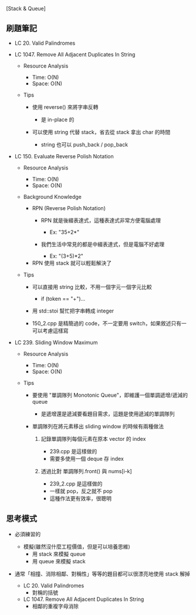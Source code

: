 [Stack & Queue]

## 刷題筆記
- LC 20. Valid Palindromes

- LC 1047. Remove All Adjacent Duplicates In String
    - Resource Analysis
        - Time: O(N)
        - Space: O(N)

    - Tips
        - 使用 reverse() 來將字串反轉
            - 是 in-place 的

        - 可以使用 string 代替 stack，省去從 stack 拿出 char 的時間
            - string 也可以 push_back / pop_back

- LC 150. Evaluate Reverse Polish Notation
    - Resource Analysis
        - Time: O(N)
        - Space: O(N)

    - Background Knowledge
        - RPN (Reverse Polish Notation)
            - RPN 就是後綴表達式，這種表達式非常方便電腦處理
                - Ex: "35+2*"

            - 我們生活中常見的都是中綴表達式，但是電腦不好處理
                - Ex: "(3+5)*2"
        - RPN 使用 stack 就可以輕鬆解決了
    
    - Tips
        - 可以直接用 string 比較，不用一個字元一個字元比較
            - if (token == "+")...
        
        - 用 std::stoi 幫忙把字串轉成 integer
        
        - 150_2.cpp 是精簡過的 code，不一定要用 switch，如果敘述只有一可以考慮這樣寫

- LC 239. Sliding Window Maximum
    - Resource Analysis
        - Time: O(N)
        - Space: O(N)

    - Tips
        - 要使用 "單調隊列 Monotonic Queue"，即維護一個單調遞增/遞減的 queue
            - 是遞增還是遞減要看題目需求，這題是使用遞減的單調隊列
    
        - 單調隊列在將元素移出 sliding window 的時候有兩種做法
            1. 記錄單調隊列每個元素在原本 vector 的 index
                - 239.cpp 是這樣做的
                - 需要多使用一個 deque 存 index
            
            2. 透過比對 單調隊列.front() 與 nums[i-k]
                - 239_2.cpp 是這樣做的
                - 一樣就 pop，反之就不 pop
                - 這種作法更有效率，很聰明

## 思考模式
- 必須練習的
    - 模擬(雖然沒什麼工程價值，但是可以培養思維)
        - 用 stack 來模擬 queue
        - 用 queue 來模擬 stack

- 通常「相撞、消除相鄰、對稱性」等等的題目都可以很漂亮地使用 stack 解掉
    - LC 20. Valid Palindromes
        - 對稱的括號
    - LC 1047. Remove All Adjacent Duplicates In String
        - 相鄰的重複字母消除



    